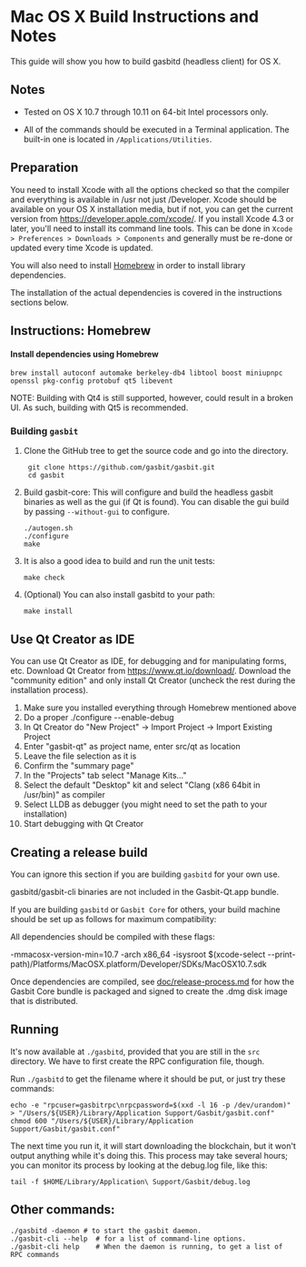 Mac OS X Build Instructions and Notes
====================================
This guide will show you how to build gasbitd (headless client) for OS X.

Notes
-----

* Tested on OS X 10.7 through 10.11 on 64-bit Intel processors only.

* All of the commands should be executed in a Terminal application. The
built-in one is located in `/Applications/Utilities`.

Preparation
-----------

You need to install Xcode with all the options checked so that the compiler
and everything is available in /usr not just /Developer. Xcode should be
available on your OS X installation media, but if not, you can get the
current version from https://developer.apple.com/xcode/. If you install
Xcode 4.3 or later, you'll need to install its command line tools. This can
be done in `Xcode > Preferences > Downloads > Components` and generally must
be re-done or updated every time Xcode is updated.

You will also need to install [Homebrew](http://brew.sh) in order to install library
dependencies.

The installation of the actual dependencies is covered in the instructions
sections below.

Instructions: Homebrew
----------------------

#### Install dependencies using Homebrew

    brew install autoconf automake berkeley-db4 libtool boost miniupnpc openssl pkg-config protobuf qt5 libevent

NOTE: Building with Qt4 is still supported, however, could result in a broken UI. As such, building with Qt5 is recommended.

### Building `gasbit`

1. Clone the GitHub tree to get the source code and go into the directory.

        git clone https://github.com/gasbit/gasbit.git
        cd gasbit

2.  Build gasbit-core:
    This will configure and build the headless gasbit binaries as well as the gui (if Qt is found).
    You can disable the gui build by passing `--without-gui` to configure.

        ./autogen.sh
        ./configure
        make

3.  It is also a good idea to build and run the unit tests:

        make check

4.  (Optional) You can also install gasbitd to your path:

        make install

Use Qt Creator as IDE
------------------------
You can use Qt Creator as IDE, for debugging and for manipulating forms, etc.
Download Qt Creator from https://www.qt.io/download/. Download the "community edition" and only install Qt Creator (uncheck the rest during the installation process).

1. Make sure you installed everything through Homebrew mentioned above
2. Do a proper ./configure --enable-debug
3. In Qt Creator do "New Project" -> Import Project -> Import Existing Project
4. Enter "gasbit-qt" as project name, enter src/qt as location
5. Leave the file selection as it is
6. Confirm the "summary page"
7. In the "Projects" tab select "Manage Kits..."
8. Select the default "Desktop" kit and select "Clang (x86 64bit in /usr/bin)" as compiler
9. Select LLDB as debugger (you might need to set the path to your installation)
10. Start debugging with Qt Creator

Creating a release build
------------------------
You can ignore this section if you are building `gasbitd` for your own use.

gasbitd/gasbit-cli binaries are not included in the Gasbit-Qt.app bundle.

If you are building `gasbitd` or `Gasbit Core` for others, your build machine should be set up
as follows for maximum compatibility:

All dependencies should be compiled with these flags:

 -mmacosx-version-min=10.7
 -arch x86_64
 -isysroot $(xcode-select --print-path)/Platforms/MacOSX.platform/Developer/SDKs/MacOSX10.7.sdk

Once dependencies are compiled, see [doc/release-process.md](release-process.md) for how the Gasbit Core
bundle is packaged and signed to create the .dmg disk image that is distributed.

Running
-------

It's now available at `./gasbitd`, provided that you are still in the `src`
directory. We have to first create the RPC configuration file, though.

Run `./gasbitd` to get the filename where it should be put, or just try these
commands:

    echo -e "rpcuser=gasbitrpc\nrpcpassword=$(xxd -l 16 -p /dev/urandom)" > "/Users/${USER}/Library/Application Support/Gasbit/gasbit.conf"
    chmod 600 "/Users/${USER}/Library/Application Support/Gasbit/gasbit.conf"

The next time you run it, it will start downloading the blockchain, but it won't
output anything while it's doing this. This process may take several hours;
you can monitor its process by looking at the debug.log file, like this:

    tail -f $HOME/Library/Application\ Support/Gasbit/debug.log

Other commands:
-------

    ./gasbitd -daemon # to start the gasbit daemon.
    ./gasbit-cli --help  # for a list of command-line options.
    ./gasbit-cli help    # When the daemon is running, to get a list of RPC commands
